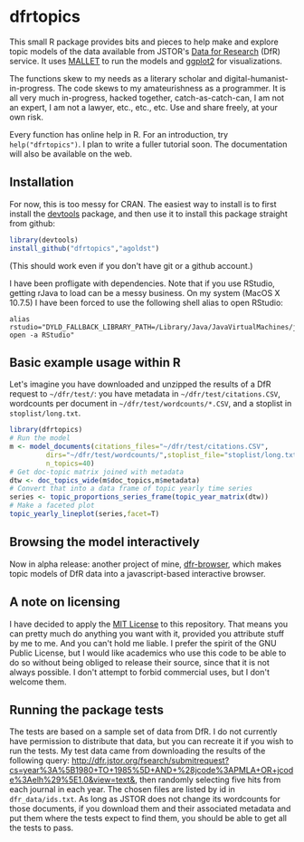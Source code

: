 # dfrtopics

This small R package provides bits and pieces to help make and explore topic models of the data available from JSTOR's [Data for Research](http://dfr.jstor.org) (DfR) service. It uses [MALLET](http://mallet.cs.umass.edu) to run the models and [ggplot2](http://ggplot2.org/) for visualizations.

The functions skew to my needs as a literary scholar and digital-humanist-in-progress. The code skews to my amateurishness as a programmer. It is all very much in-progress, hacked together, catch-as-catch-can, I am not an expert, I am not a lawyer, etc., etc., etc. Use and share freely, at your own risk. 

Every function has online help in R. For an introduction, try `help("dfrtopics")`. I plan to write a fuller tutorial soon. The documentation will also be available on the web.

## Installation

For now, this is too messy for CRAN. The easiest way to install is to first install the [devtools](http://cran.r-project.org/web/packages/devtools/index.html) package, and then use it to install this package straight from github:

```R
library(devtools)
install_github("dfrtopics","agoldst")
```

(This should work even if you don't have git or a github account.)

I have been profligate with dependencies. Note that if you use RStudio, getting rJava to load can be a messy business. On my system (MacOS X 10.7.5) I have been forced to use the following shell alias to open RStudio:

```
alias rstudio="DYLD_FALLBACK_LIBRARY_PATH=/Library/Java/JavaVirtualMachines/jdk1.7.0_51.jdk/Contents/Home/jre/lib/server/: open -a RStudio"
```

## Basic example usage within R

Let's imagine you have downloaded and unzipped the results of a DfR request to 
`~/dfr/test/`: you have metadata in `~/dfr/test/citations.CSV`,
wordcounts per document in `~/dfr/test/wordcounts/*.CSV`, and a stoplist in `stoplist/long.txt`.

```R
library(dfrtopics)
# Run the model
m <- model_documents(citations_files="~/dfr/test/citations.CSV",
         dirs="~/dfr/test/wordcounts/",stoplist_file="stoplist/long.txt",
         n_topics=40)
# Get doc-topic matrix joined with metadata
dtw <- doc_topics_wide(m$doc_topics,m$metadata)
# Convert that into a data frame of topic yearly time series
series <- topic_proportions_series_frame(topic_year_matrix(dtw))
# Make a faceted plot
topic_yearly_lineplot(series,facet=T)
```


## Browsing the model interactively

Now in alpha release: another project of mine, [dfr-browser](http://agoldst.github.io/dfr-browser), which makes topic models of DfR data into a javascript-based interactive browser.

## A note on licensing

I have decided to apply the [MIT License](https://github.com/agoldst/dfr-analysis/tree/master/LICENSE) to this repository. That means you can pretty much do anything you want with it, provided you attribute stuff by me to me. And you can't hold me liable. I prefer the spirit of the GNU Public License, but I would like academics who use this code to be able to do so without being obliged to release their source, since that it is not always possible. I don't attempt to forbid commercial uses, but I don't welcome them.

## Running the package tests

The tests are based on a sample set of data from DfR. I do not currently have permission to distribute that data, but you can recreate it if you wish to run the tests. My test data came from downloading the results of the following query: <http://dfr.jstor.org/fsearch/submitrequest?cs=year%3A%5B1980+TO+1985%5D+AND+%28jcode%3APMLA+OR+jcode%3Aelh%29%5E1.0&view=text&>, then randomly selecting five hits from each journal in each year. The chosen files are listed by id in `dfr_data/ids.txt`. As long as JSTOR does not change its wordcounts for those documents, if you download them and their associated metadata and put them where the tests expect to find them, you should be able to get all the tests to pass.
